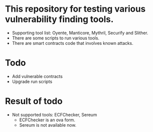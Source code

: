 # This repository for testing various vulnerability finding tools.
- Supporting tool list: Oyente, Manticore, Mythril, Securify and Slither.
- There are some scripts to run various tools.
- There are smart contracts code that involves known attacks.

# Todo
- Add vulnerable contracts
- Upgrade run scripts

# Result of todo
- Not supported tools: ECFChecker, Sereum
  - ECFChecker is an ova form.
  - Sereum is not available now. 

